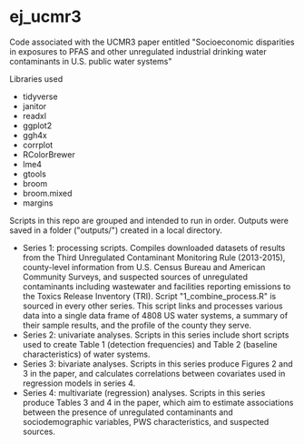# ej_ucmr3

Code associated with the UCMR3 paper entitled "Socioeconomic disparities in exposures to PFAS and other unregulated industrial drinking water contaminants in U.S. public water systems"

Libraries used 
  * tidyverse
  * janitor
  * readxl
  * ggplot2
  * ggh4x
  * corrplot
  * RColorBrewer
  * lme4
  * gtools
  * broom
  * broom.mixed
  * margins

Scripts in this repo are grouped and intended to run in order. Outputs were saved in a folder ("outputs/") created in a local directory. 

 - Series 1: processing scripts. Compiles downloaded datasets of results from the Third Unregulated Contaminant Monitoring Rule (2013-2015), county-level information from U.S. Census Bureau and American Community Surveys, and suspected sources of unregulated contaminants including wastewater and facilities reporting emissions to the Toxics Release Inventory (TRI). Script "1_combine_process.R" is sourced in every other series. This script links and processes various data into a single data frame of 4808 US water systems, a summary of their sample results, and the profile of the county they serve.
 - Series 2: univariate analyses. Scripts in this series include short scripts used to create Table 1 (detection frequencies) and Table 2 (baseline characteristics) of water systems. 
 - Series 3: bivariate analyses. Scripts in this series produce Figures 2 and 3 in the paper, and calculates correlations between covariates used in regression models in series 4.
 - Series 4: multivariate (regression) analyses. Scripts in this series produce Tables 3 and 4 in the paper, which aim to estimate associations between the presence of unregulated contaminants and sociodemographic variables, PWS characteristics, and suspected sources. 
